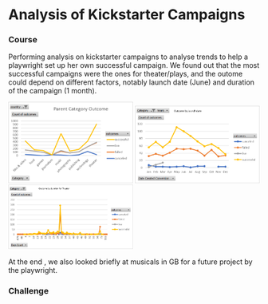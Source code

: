 # Analysis of Kickstarter Campaigns
### Course
Performing analysis on kickstarter campaigns to analyse trends to help a playwright set up her own successful campaign.
We found out that the most successful campaigns were the ones for theater/plays, and the outome could depend on different factors, notably launch date (June) and duration of the campaign (1 month).

<img src="Category-Outcome.png" width="250">
<img src="Launch-Outcome.png" width="250">
<img src="Duration-Outcome.png" width="250">

At the end , we also looked briefly at musicals in GB for a future project by the playwright.

### Challenge
